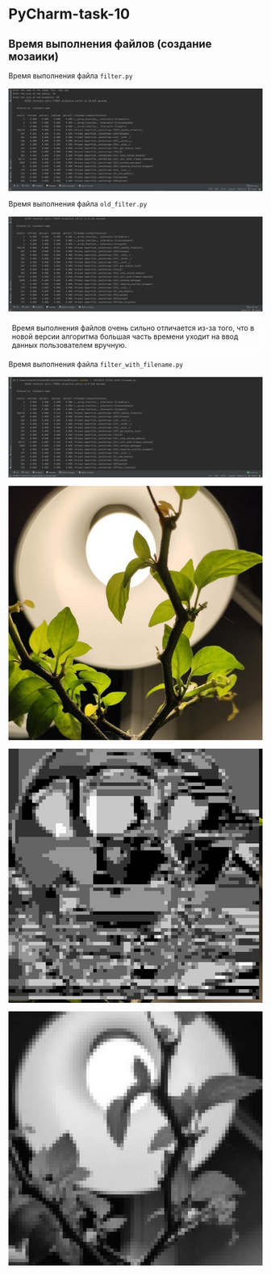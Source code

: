 # PyCharm-task-10
<h2>Время выполнения файлов (создание мозаики)</h2>

Время выполнения файла <code>filter.py</code>
<br><br>
![img.png](images/screen_filterpy.png)


Время выполнения файла <code>old_filter.py</code>
<br><br>
![img_1.png](images/screen_old_filterpy.png)

<p style="border: 2px solid white; border-radius: 15px; padding: 5px;">Время выполнения файлов очень сильно отличается из-за того, что в новой версии алгоритма 
большая часть времени уходит на ввод данных пользователем вручную.</p>

Время выполнения файла <code>filter_with_filename.py</code>
<br><br>
![img.png](images/filter_with_filename.png)

![original](images/img2.jpg)

![badresult.jpg](images/badresult.jpg)

![goodresult.jpg](images/goodresult.jpg)